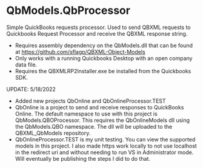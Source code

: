 # QbModels.QbProcessor

Simple QuickBooks requests processor.  Used to send QBXML requests to Quickbooks Request Processor and receive the QBXML response string.

 - Requires assembly dependency on the QbModels.dll that can be found at https://github.com/sflagp/QBXML-Object-Models
 - Only works with a running Quickbooks Desktop with an open company data file.  
 - Requires the QBXMLRP2Installer.exe be installed from the Quickbooks SDK.

UPDATE: 5/18/2022
 - Added new projects QbOnline and QbOnlineProcessor.TEST
 - QbOnline is a project to send and receive responses to QuickBooks Online.  The default namespace to use with this project is QbModels.QBOProcessor.  This requires the QbOnlineModels dll using the QbModels.QBO namespace.  The dll will be uploaded to the QBXML_QbModels repository.
 - QbOnlineProcessor.TEST is my unit testing.  You can view the supported models in this project.  I also made https work locally to not use localhost in the redirect uri and without needing to run VS in Administrator mode.  Will eventually be publishing the steps I did to do that.
